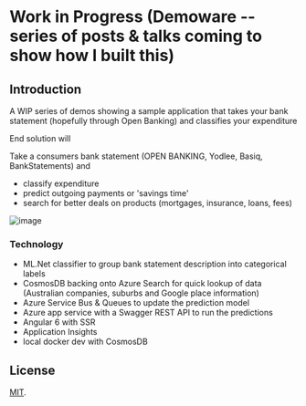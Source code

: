 # Work in Progress (Demoware -- series of posts & talks coming to show how I built this)

## Introduction

A WIP series of demos showing a sample application that takes your bank statement (hopefully through Open Banking) and classifies your expenditure

End solution will

Take a consumers bank statement (OPEN BANKING, Yodlee, Basiq, BankStatements) and

- classify expenditure
- predict outgoing payments or 'savings time'
- search for better deals on products (mortgages, insurance, loans, fees)


![image](https://user-images.githubusercontent.com/662868/42613185-0f6a0ae4-85d2-11e8-90b0-335f87a5ee1f.png)


### Technology

- ML.Net classifier to group bank statement description into categorical labels
- CosmosDB backing onto Azure Search for quick lookup of data (Australian companies, suburbs and Google place information)
- Azure Service Bus & Queues to update the prediction model
- Azure app service with a Swagger REST API to run the predictions
- Angular 6 with SSR
- Application Insights
- local docker dev with CosmosDB

## License

[MIT](LICENSE).